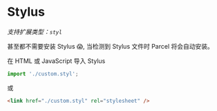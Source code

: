 # Stylus

_支持扩展类型：`styl`_

甚至都不需要安装 Stylus 😱, 当检测到 Stylus 文件时 Parcel 将会自动安装。

在 HTML 或 JavaScript 导入 Stylus

```javascript
import './custom.styl';
```

或

```html
<link href="./custom.styl" rel="stylesheet" />
```
